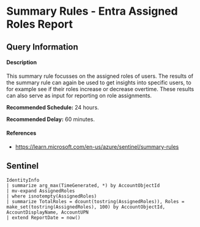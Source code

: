 # Summary Rules - Entra Assigned Roles Report

## Query Information

#### Description
This summary rule focusses on the assigned roles of users. The results of the summary rule can again be used to get insights into specific users, to for example see if their roles increase or decrease overtime. These results can also serve as input for reporting on role assignments.

**Recommended Schedule:** 24 hours.

**Recommended Delay:** 60 minutes.
#### References
- https://learn.microsoft.com/en-us/azure/sentinel/summary-rules

## Sentinel
```KQL
IdentityInfo
| summarize arg_max(TimeGenerated, *) by AccountObjectId
| mv-expand AssignedRoles
| where isnotempty(AssignedRoles)
| summarize TotalRoles = dcount(tostring(AssignedRoles)), Roles = make_set(tostring(AssignedRoles), 100) by AccountObjectId, AccountDisplayName, AccountUPN
| extend ReportDate = now()
```